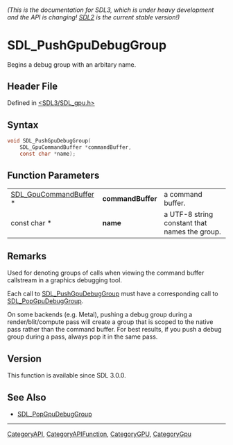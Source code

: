 ###### (This is the documentation for SDL3, which is under heavy development and the API is changing! [SDL2](https://wiki.libsdl.org/SDL2/) is the current stable version!)
# SDL_PushGpuDebugGroup

Begins a debug group with an arbitary name.

## Header File

Defined in [<SDL3/SDL_gpu.h>](https://github.com/libsdl-org/SDL/blob/main/include/SDL3/SDL_gpu.h)

## Syntax

```c
void SDL_PushGpuDebugGroup(
    SDL_GpuCommandBuffer *commandBuffer,
    const char *name);
```

## Function Parameters

|                                                |                   |                                               |
| ---------------------------------------------- | ----------------- | --------------------------------------------- |
| [SDL_GpuCommandBuffer](SDL_GpuCommandBuffer) * | **commandBuffer** | a command buffer.                             |
| const char *                                   | **name**          | a UTF-8 string constant that names the group. |

## Remarks

Used for denoting groups of calls when viewing the command buffer
callstream in a graphics debugging tool.

Each call to [SDL_PushGpuDebugGroup](SDL_PushGpuDebugGroup) must have a
corresponding call to [SDL_PopGpuDebugGroup](SDL_PopGpuDebugGroup).

On some backends (e.g. Metal), pushing a debug group during a
render/blit/compute pass will create a group that is scoped to the native
pass rather than the command buffer. For best results, if you push a debug
group during a pass, always pop it in the same pass.

## Version

This function is available since SDL 3.0.0.

## See Also

- [SDL_PopGpuDebugGroup](SDL_PopGpuDebugGroup)

----
[CategoryAPI](CategoryAPI), [CategoryAPIFunction](CategoryAPIFunction), [CategoryGPU](CategoryGPU), [CategoryGpu](CategoryGpu)


